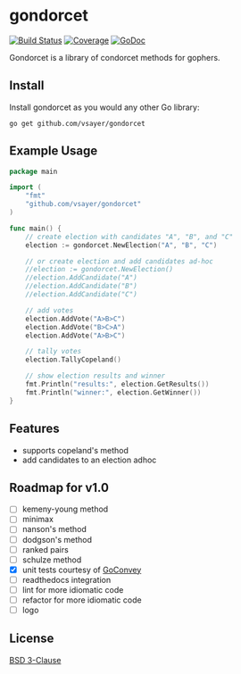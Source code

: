 # gondorcet

[![Build Status](https://travis-ci.org/vsayer/gondorcet.svg?branch=master)](https://travis-ci.org/vsayer/gondorcet) [![Coverage](http://gocover.io/_badge/github.com/vsayer/blu?0)](http://gocover.io/github.com/vsayer/gondorcet) [![GoDoc](https://godoc.org/github.com/vsayer/gondorcet?status.svg)](https://godoc.org/github.com/vsayer/gondorcet)

Gondorcet is a library of condorcet methods for gophers.

## Install
Install gondorcet as you would any other Go library:
```shell
go get github.com/vsayer/gondorcet
```

## Example Usage
```go
package main

import (
	"fmt"
	"github.com/vsayer/gondorcet"
)

func main() {
	// create election with candidates "A", "B", and "C"
	election := gondorcet.NewElection("A", "B", "C")

	// or create election and add candidates ad-hoc
	//election := gondorcet.NewElection()
	//election.AddCandidate("A")
	//election.AddCandidate("B")
	//election.AddCandidate("C")

	// add votes
	election.AddVote("A>B>C")
	election.AddVote("B>C>A")
	election.AddVote("A>B>C")

	// tally votes
	election.TallyCopeland()

	// show election results and winner
	fmt.Println("results:", election.GetResults())
	fmt.Println("winner:", election.GetWinner())
}
```

## Features
* supports copeland's method
* add candidates to an election adhoc

## Roadmap for v1.0
- [ ] kemeny-young method
- [ ] minimax
- [ ] nanson's method
- [ ] dodgson's method
- [ ] ranked pairs
- [ ] schulze method
- [x] unit tests courtesy of [GoConvey](http://goconvey.co/)
- [ ] readthedocs integration
- [ ] lint for more idiomatic code
- [ ] refactor for more idiomatic code
- [ ] logo

## License
[BSD 3-Clause](LICENSE)
